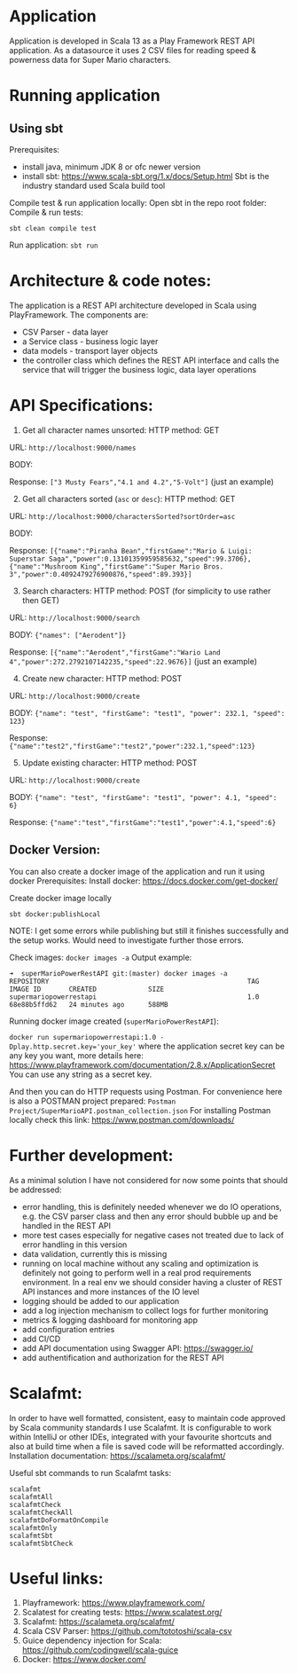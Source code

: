 # Application 
Application is developed in Scala 13 as a Play Framework REST API application. 
As a datasource it uses 2 CSV files for reading speed & powerness data for Super Mario characters.

# Running application
## Using sbt
Prerequisites:
- install java, minimum JDK 8 or ofc newer version
- install sbt: https://www.scala-sbt.org/1.x/docs/Setup.html
  Sbt is the industry standard used Scala build tool

Compile test & run application locally:
Open sbt in the repo root folder:
Compile & run tests:

`sbt clean compile test`

Run application:
```sbt run```


# Architecture & code notes:
The application is a REST API architecture developed in Scala using PlayFramework. The components are: 
* CSV Parser - data layer
* a Service class - business logic layer
* data models - transport layer objects
* the controller class which defines the REST API interface and calls the service that will trigger the business logic, data layer operations

# API Specifications:
1) Get all character names unsorted:
HTTP method: GET

URL: `http://localhost:9000/names`

BODY: 

Response: `["3 Musty Fears","4.1 and 4.2","5-Volt"]` (just an example)


2) Get all characters sorted (`asc` or `desc`):
HTTP method: GET

URL: `http://localhost:9000/charactersSorted?sortOrder=asc`

BODY:

Response: `[{"name":"Piranha Bean","firstGame":"Mario & Luigi: Superstar Saga","power":0.13101359959585632,"speed":99.3706},{"name":"Mushroom King","firstGame":"Super Mario Bros. 3","power":0.4092479276900876,"speed":89.393}]`


3) Search characters:
HTTP method: POST (for simplicity to use rather then GET)

URL: `http://localhost:9000/search`

BODY: `{"names": ["Aerodent"]}`

Response: `[{"name":"Aerodent","firstGame":"Wario Land 4","power":272.2792107142235,"speed":22.9676}]` (just an example)


4) Create new character: 
HTTP method: POST

URL: `http://localhost:9000/create`

BODY: `{"name": "test", "firstGame": "test1", "power": 232.1, "speed": 123}`

Response: `{"name":"test2","firstGame":"test2","power":232.1,"speed":123}`


5) Update existing character: 
HTTP method: POST

URL: `http://localhost:9000/create`

BODY: `{"name": "test", "firstGame": "test1", "power": 4.1, "speed": 6}`

Response: `{"name":"test","firstGame":"test1","power":4.1,"speed":6}`


## Docker Version:
You can also create a docker image of the application and run it using docker
Prerequisites:
Install docker: https://docs.docker.com/get-docker/

Create docker image locally

```sbt docker:publishLocal```

NOTE: I get some errors while publishing but still it finishes successfully and the setup works. Would need to investigate
further those errors. 

Check images:
```docker images -a```
Output example:
```
➜  superMarioPowerRestAPI git:(master) docker images -a
REPOSITORY                                                  TAG                         IMAGE ID       CREATED             SIZE
supermariopowerrestapi                                      1.0                         68e88b5ffd62   24 minutes ago      588MB
```

Running docker image created (`superMarioPowerRestAPI`):

```docker run supermariopowerrestapi:1.0 -Dplay.http.secret.key='your_key'```
where the application secret key can be any key you want, more details here: 
https://www.playframework.com/documentation/2.8.x/ApplicationSecret
You can use any string as a secret key. 

And then you can do HTTP requests using Postman. For convenience here is also a POSTMAN project prepared: 
`Postman Project/SuperMarioAPI.postman_collection.json`
For installing Postman locally check this link: https://www.postman.com/downloads/


# Further development:
As a minimal solution I have not considered for now some points that should be addressed:
* error handling, this is definitely needed whenever we do IO operations, e.g. the CSV parser class and then any error should bubble up and be handled in the REST API
* more test cases especially for negative cases not treated due to lack of error handling in this version
* data validation, currently this is missing
* running on local machine without any scaling and optimization is definitely not going to perform well in a real prod requirements environment. In a real env we should consider having a cluster of REST API instances and more instances of the IO level
* logging should be added to our application
* add a log injection mechanism to collect logs for further monitoring
* metrics & logging dashboard for monitoring app
* add configuration entries
* add CI/CD
* add API documentation using Swagger API: https://swagger.io/
* add authentification and authorization for the REST API


# Scalafmt:

In order to have well formatted, consistent, easy to maintain code approved by Scala community
standards I use Scalafmt. It is configurable to work within IntelliJ or other IDEs, integrated with your favourite shortcuts
and also at build time when a file is saved code will be reformatted accordingly.
Installation documentation: https://scalameta.org/scalafmt/

Useful sbt commands to run Scalafmt tasks:

```
scalafmt
scalafmtAll
scalafmtCheck
scalafmtCheckAll
scalafmtDoFormatOnCompile
scalafmtOnly
scalafmtSbt
scalafmtSbtCheck
```


# Useful links:
1. Playframework: https://www.playframework.com/
2. Scalatest for creating tests: https://www.scalatest.org/
3. Scalafmt: https://scalameta.org/scalafmt/
4. Scala CSV Parser: https://github.com/tototoshi/scala-csv
5. Guice dependency injection for Scala: https://github.com/codingwell/scala-guice
6. Docker: https://www.docker.com/
